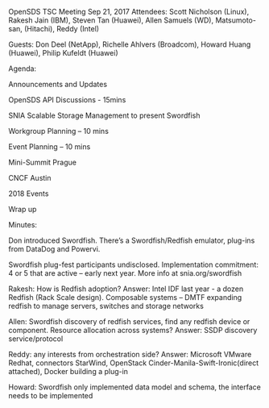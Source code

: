 OpenSDS TSC Meeting Sep 21, 2017 
Attendees: Scott Nicholson (Linux), Rakesh Jain (IBM), Steven Tan (Huawei), Allen Samuels (WD), Matsumoto-san, (Hitachi), Reddy (Intel)

Guests: Don Deel (NetApp), Richelle Ahlvers (Broadcom), Howard Huang (Huawei), Philip Kufeldt (Huawei)


Agenda:

Announcements and Updates

OpenSDS API Discussions - 15mins

SNIA Scalable Storage Management to present Swordfish

Workgroup Planning – 10 mins

Event Planning – 10 mins

Mini-Summit Prague

CNCF Austin

2018 Events

Wrap up


Minutes:

Don introduced Swordfish. There’s a Swordfish/Redfish emulator, plug-ins from DataDog and Powervi. 

Swordfish plug-fest participants undisclosed. Implementation commitment: 4 or 5 that are active – early next year. More info at snia.org/swordfish 

Rakesh: How is Redfish adoption? Answer: Intel IDF last year - a dozen Redfish (Rack Scale design). Composable systems – DMTF expanding redfish to manage servers, switches and storage networks

Allen: Swordfish discovery of redfish services, find any redfish device or component. Resource allocation across systems? Answer: SSDP discovery service/protocol

Reddy: any interests from orchestration side? Answer: Microsoft VMware Redhat, connectors StarWind, OpenStack Cinder-Manila-Swift-Ironic(direct attached), Docker building a plug-in

Howard: Swordfish only implemented data model and schema, the interface needs to be implemented
